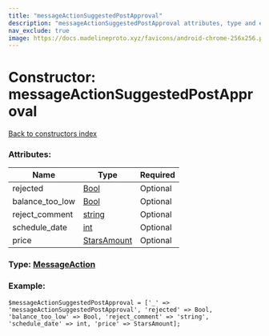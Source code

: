 ```yaml
---
title: "messageActionSuggestedPostApproval"
description: "messageActionSuggestedPostApproval attributes, type and example"
nav_exclude: true
image: https://docs.madelineproto.xyz/favicons/android-chrome-256x256.png
---
```

# Constructor: messageActionSuggestedPostApproval  
[Back to constructors index](/API_docs/constructors/index.html)



### Attributes:

| Name     |    Type       | Required |
|----------|---------------|----------|
|rejected|[Bool](/API_docs/types/Bool.html) | Optional|
|balance\_too\_low|[Bool](/API_docs/types/Bool.html) | Optional|
|reject\_comment|[string](/API_docs/types/string.html) | Optional|
|schedule\_date|[int](/API_docs/types/int.html) | Optional|
|price|[StarsAmount](/API_docs/types/StarsAmount.html) | Optional|



### Type: [MessageAction](/API_docs/types/MessageAction.html)


### Example:

```
$messageActionSuggestedPostApproval = ['_' => 'messageActionSuggestedPostApproval', 'rejected' => Bool, 'balance_too_low' => Bool, 'reject_comment' => 'string', 'schedule_date' => int, 'price' => StarsAmount];
```  
